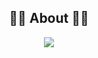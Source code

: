 <div align=center>
 
  <h2 align="center">👨‍💻 About 👨‍💻</h2>
  <p align="center">
    <a href="https://enixjm.github.io">
        <img src="http://img.shields.io/badge/-Tech%20blog-black?style=flat-square&logo=github&link=https://enixjm.github.io"/>
    </a>
  </p>
  <br> 
</div>
